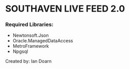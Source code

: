# SOUTHAVEN LIVE FEED 2.0

### Required Libraries:
 - Newtonsoft.Json
 - Oracle.ManagedDataAccess
 - MetroFramework
 - Npgsql

Created by: Ian Doarn